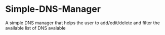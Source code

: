 # Simple-DNS-Manager
A simple DNS manager that helps the user to add/edit/delete and filter the available list of DNS avalable
